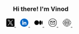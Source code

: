 <h3 align="center" >  Hi there! I'm Vinod</h3>
<p align="center">
  
  <a href="https://twitter.com/karikevinod">
    <img  alt="Vinod | Twitter" width="22px" src="twitter.png" />
  </a>&nbsp&nbsp
  <a href="https://www.linkedin.com/in/vab/">
    <img  alt="Vinod's LinkedIN" width="22px" src="linkedin.png" />
  </a>&nbsp&nbsp
  <a href="https://karikevinod.medium.com/">
    <img  alt="Vinod's Medium" width="22px" src="medium.png" />
  </a>&nbsp&nbsp

  <a href="mailto:connect@mevinod.com">
    <img  alt="Mail Vinod" width="22px" src="email.png" />
  </a>&nbsp&nbsp
  <a href="https://mevinod.com" target="_blank">
    <img  alt="mevinod.com" width="22px" src="web.png" />
  </a>&nbsp&nbsp
</p>


